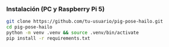 ### Instalación (PC y Raspberry Pi 5)

```bash
git clone https://github.com/tu-usuario/pig-pose-hailo.git
cd pig-pose-hailo
python -m venv .venv && source .venv/bin/activate
pip install -r requirements.txt
